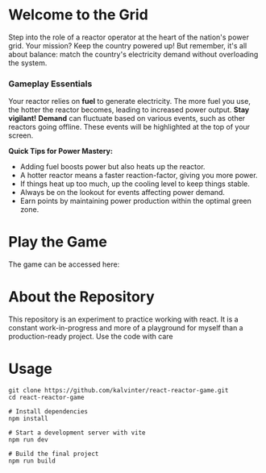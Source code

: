 # Welcome to the Grid
Step into the role of a reactor operator at the heart of the nation's power grid. Your mission? 
Keep the country powered up! But remember, it's all about balance: match the country's electricity demand without overloading the system.

### Gameplay Essentials
Your reactor relies on <b>fuel</b> to generate electricity. The more fuel you use, the hotter the reactor becomes, leading to increased power output.
<b>Stay vigilant!</b> <b>Demand</b> can fluctuate based on various events, such as other reactors going offline. 
These events will be highlighted at the top of your screen.

<strong>Quick Tips for Power Mastery:</strong>
<ul className='list-inside list-disc'>
    <li>Adding fuel boosts power but also heats up the reactor.</li>
    <li>A hotter reactor means a faster reaction-factor, giving you more power.</li>
    <li>If things heat up too much, up the cooling level to keep things stable.</li>
    <li>Always be on the lookout for events affecting power demand.</li>
    <li>Earn points by maintaining power production within the optimal green zone.</li>
</ul>


# Play the Game

The game can be accessed here: 

# About the Repository

This repository is an experiment to practice working with react. It is a constant work-in-progress and more of a playground for myself than a production-ready project. Use the code with care



# Usage
```shell
git clone https://github.com/kalvinter/react-reactor-game.git
cd react-reactor-game

# Install dependencies
npm install

# Start a development server with vite
npm run dev

# Build the final project
npm run build
```
